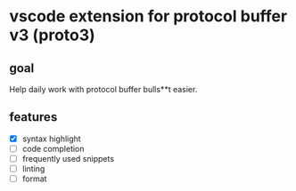 # vscode extension for protocol buffer v3 (proto3)

## goal

Help daily work with protocol buffer bulls**t easier.

## features

- [x] syntax highlight
- [ ] code completion
- [ ] frequently used snippets
- [ ] linting
- [ ] format

